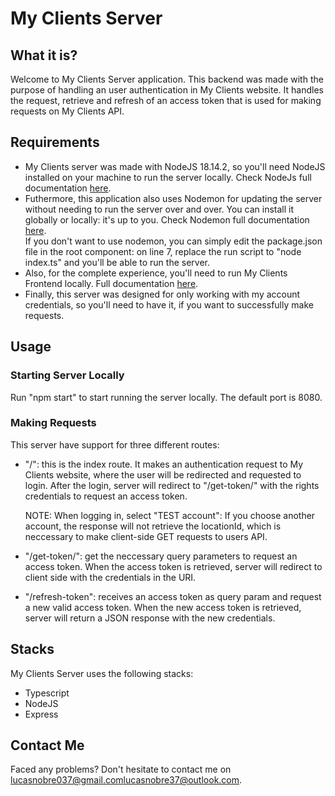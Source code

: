 <h1>My Clients Server</h1>
<h2>What it is?</h2>
<p>
  Welcome to My Clients Server application. This backend was made with the
  purpose of handling an user authentication in My Clients website. It handles
  the request, retrieve and refresh of an access token that is used for making
  requests on My Clients API.
</p>
<h2>Requirements</h2>
<ul>
  <li>
    My Clients server was made with NodeJS 18.14.2, so you'll need NodeJS
    installed on your machine to run the server locally. Check NodeJs full
    documentation <a href="https://nodejs.org/en">here</a>.
  </li>
  <li>
    Futhermore, this application also uses Nodemon for updating the server
    without needing to run the server over and over. You can install it globally
    or locally: it's up to you. Check Nodemon full documentation
    <a href="https://nodemon.io/">here</a>.<br />
    If you don't want to use nodemon, you can simply edit the package.json file
    in the root component: on line 7, replace the run script to "node index.ts"
    and you'll be able to run the server.
  </li>
  <li>
    Also, for the complete experience, you'll need to run My Clients Frontend
    locally. Full documentation
    <a href="https://github.com/lnobrz/myclients-frontend">here</a>.
  </li>
  <li>
    Finally, this server was designed for only working with my account
    credentials, so you'll need to have it, if you want to successfully make
    requests.
  </li>
</ul>
<h2>Usage</h2>
<h3>Starting Server Locally</h3>
<p>
  Run "npm start" to start running the server locally. The default port is 8080.
</p>
<h3>Making Requests</h3>
<p>This server have support for three different routes:</p>
<ul>
  <li>
    <p>
      "/": this is the index route. It makes an authentication request to My
      Clients website, where the user will be redirected and requested to login.
      After the login, server will redirect to "/get-token/" with the rights
      credentials to request an access token.
    </p>
    <p>
      NOTE: When logging in, select "TEST account": If you choose another
      account, the response will not retrieve the locationId, which is
      neccessary to make client-side GET requests to users API.
    </p>
  </li>
  <li>
    <p>
      "/get-token/": get the neccessary query parameters to request an access
      token. When the access token is retrieved, server will redirect to client
      side with the credentials in the URI.
    </p>
  </li>
  <li>
    <p>
      "/refresh-token": receives an access token as query param and request a
      new valid access token. When the new access token is retrieved, server
      will return a JSON response with the new credentials.
    </p>
  </li>
</ul>
<h2>Stacks</h2>
<p>My Clients Server uses the following stacks:</p>
<ul>
  <li>Typescript</li>
  <li>NodeJS</li>
  <li>Express</li>
</ul>
<h2>Contact Me</h2>
<p>
  Faced any problems? Don't hesitate to contact me on
  <a href="mailto:lucasnobre037@gmail.com">lucasnobre037@gmail.com</a or 
  ><a href="mailto:lucasnobre37@outlook.com">lucasnobre37@outlook.com</a>.
</p>
